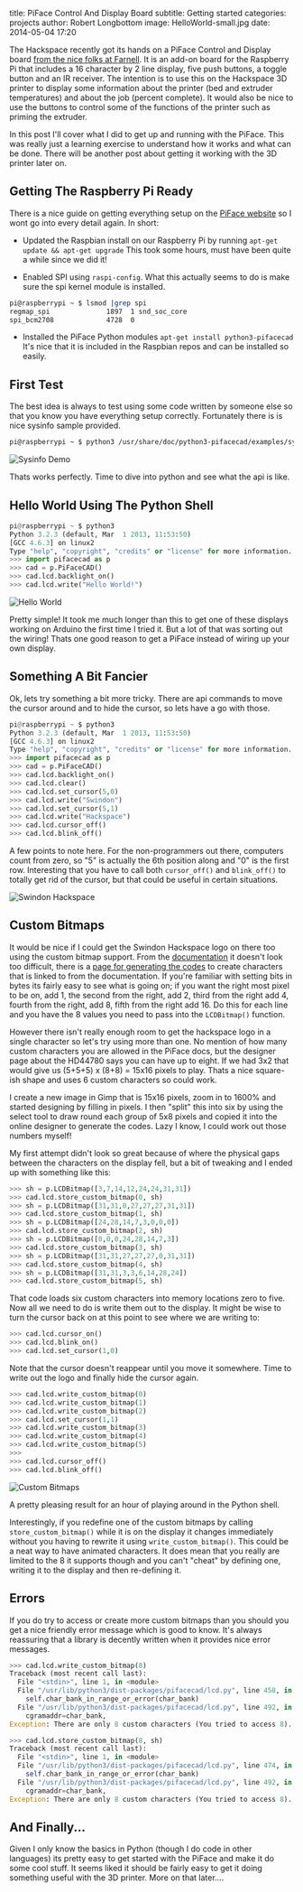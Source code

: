 title:        PiFace Control And Display Board
subtitle:     Getting started
categories:   projects
author:       Robert Longbottom
image:        HelloWorld-small.jpg
date:         2014-05-04 17:20

The Hackspace recently got its hands on a PiFace Control and Display board [from
the nice folks at Farnell](http://uk.farnell.com/piface/piface-control-display/i-o-board-with-lcd-display-for/dp/2344458).
It is an add-on board for the Raspberry Pi that includes a 16 character by 2 line
display, five push buttons, a toggle button and an IR receiver.  The 
intention is to use this on the Hackspace 3D printer to display some information
about the printer (bed and extruder temperatures) and about the job (percent
complete).  It would also be nice to use the buttons to control some of the 
functions of the printer such as priming the extruder.

In this post I'll cover what I did to get up and running with the PiFace.  This
was really just a learning exercise to understand how it works and what can be
done.  There will be another post about getting it working with the 3D printer
later on.

<!-- more -->

## Getting The Raspberry Pi Ready

There is a nice guide on getting everything setup on the [PiFace website](http://www.piface.org.uk/guides/setting_up_pifacecad/)
so I wont go into every detail again.  In short:

- Updated the Raspbian install on our Raspberry Pi by running 
`apt-get update && apt-get upgrade`  This took some hours, must have 
been quite a while since we did it!

- Enabled SPI using `raspi-config`.  What this actually seems to do is make 
sure the spi kernel module is installed.

```sh
pi@raspberrypi ~ $ lsmod |grep spi
regmap_spi              1897  1 snd_soc_core
spi_bcm2708             4728  0
```

- Installed the PiFace Python modules `apt-get install python3-pifacecad`
It's nice that it is included in the Raspbian repos and can be installed so easily.

## First Test

The best idea is always to test using some code written by someone else
so that you know you have everything setup correctly.  Fortunately there is
is nice sysinfo sample provided.

```sh
pi@raspberrypi ~ $ python3 /usr/share/doc/python3-pifacecad/examples/sysinfo.py
```

![Sysinfo Demo](Sysinfo.jpg)

Thats works perfectly.  Time to dive into python and see what the api is like.

## Hello World Using The Python Shell

```py
pi@raspberrypi ~ $ python3
Python 3.2.3 (default, Mar  1 2013, 11:53:50)
[GCC 4.6.3] on linux2
Type "help", "copyright", "credits" or "license" for more information.
>>> import pifacecad as p
>>> cad = p.PiFaceCAD()
>>> cad.lcd.backlight_on()
>>> cad.lcd.write("Hello World!")
```

![Hello World](HelloWorld.jpg)

Pretty simple!  It took me much longer than this to get one of these
displays working on Arduino the first time I tried it.  But a lot of 
that was sorting out the wiring!  Thats one good reason to get a 
PiFace instead of wiring up your own display.

## Something A Bit Fancier

Ok, lets try something a bit more tricky.  There are api commands to
move the cursor around and to hide the cursor, so lets have a go with those.

```py
pi@raspberrypi ~ $ python3
Python 3.2.3 (default, Mar  1 2013, 11:53:50)
[GCC 4.6.3] on linux2
Type "help", "copyright", "credits" or "license" for more information.
>>> import pifacecad as p
>>> cad = p.PiFaceCAD()
>>> cad.lcd.backlight_on()
>>> cad.lcd.clear()
>>> cad.lcd.set_cursor(5,0)
>>> cad.lcd.write("Swindon")
>>> cad.lcd.set_cursor(5,1)
>>> cad.lcd.write("Hackspace")
>>> cad.lcd.cursor_off()
>>> cad.lcd.blink_off()
```

A few points to note here.  For the non-programmers out there, computers count 
from zero, so "5" is actually the 6th position along and "0" is the first row. 
Interesting that you have to call both `cursor_off()` and `blink_off()` to totally 
get rid of the cursor, but that could be useful in certain situations.

![Swindon Hackspace](Hackspace.jpg)

## Custom Bitmaps

It would be nice if I could get the Swindon Hackspace logo on there too 
using the custom bitmap support.  From the 
[documentation](http://piface.github.io/pifacecad/creating_custom_bitmaps.html)
it doesn't look too difficult,  there is a [page for generating the codes](http://www.quinapalus.com/hd44780udg.html) 
to create characters that is linked to from the documentation.  If you're familiar with
setting bits in bytes its fairly easy to see what is going on; if you want the
right most pixel to be on, add 1, the second from the right, add 2, third
from the right add 4, fourth from the right, add 8, fifth from the right
add 16.  Do this for each line and you have the 8 values you need to pass 
into the `LCDBitmap()` function.

However there isn't really enough room to get the hackspace logo in a single 
character so let's try using more than one.  No mention of how many custom 
characters you are allowed in the PiFace docs, but the designer page about 
the HD44780 says you can have up to eight.  If we had 3x2 that would give us 
(5+5+5) x (8+8) = 15x16 pixels to play.  Thats a nice square-ish shape and 
uses 6 custom characters so could work.  

I create a new image in Gimp that is 15x16 pixels, zoom in to 1600% and 
started designing by filling in pixels.  I then "split" this into six by using
the select tool to draw round each group of 5x8 pixels and copied it into
the online designer to generate the codes.  Lazy I know, I could work out
those numbers myself!

My first attempt didn't look so great because of where the physical gaps 
between the characters on the display fell, but a bit of tweaking and I ended 
up with something like this:

```py
>>> sh = p.LCDBitmap([3,7,14,12,24,24,31,31])
>>> cad.lcd.store_custom_bitmap(0, sh)
>>> sh = p.LCDBitmap([31,31,0,27,27,27,31,31])
>>> cad.lcd.store_custom_bitmap(1, sh)
>>> sh = p.LCDBitmap([24,28,14,7,3,0,0,0])
>>> cad.lcd.store_custom_bitmap(2, sh)
>>> sh = p.LCDBitmap([0,0,0,24,28,14,7,3])
>>> cad.lcd.store_custom_bitmap(3, sh)
>>> sh = p.LCDBitmap([31,31,27,27,27,0,31,31])
>>> cad.lcd.store_custom_bitmap(4, sh)
>>> sh = p.LCDBitmap([31,31,3,3,6,14,28,24])
>>> cad.lcd.store_custom_bitmap(5, sh)
```

That code loads six custom characters into memory locations zero to five.
Now all we need to do is write them out to the display.  It might be wise 
to turn the cursor back on at this point to see where we are writing to:

```py
>>> cad.lcd.cursor_on()
>>> cad.lcd.blink_on()
>>> cad.lcd.set_cursor(1,0)
```

Note that the cursor doesn't reappear until you move it somewhere. Time 
to write out the logo and finally hide the cursor again.

```py
>>> cad.lcd.write_custom_bitmap(0)
>>> cad.lcd.write_custom_bitmap(1)
>>> cad.lcd.write_custom_bitmap(2)
>>> cad.lcd.set_cursor(1,1)
>>> cad.lcd.write_custom_bitmap(3)
>>> cad.lcd.write_custom_bitmap(4)
>>> cad.lcd.write_custom_bitmap(5)
>>>
>>> cad.lcd.cursor_off()
>>> cad.lcd.blink_off()
```

![Custom Bitmaps](HackspaceLogo.jpg)

A pretty pleasing result for an hour of playing around in the Python
shell.

Interestingly, if you redefine one of the custom bitmaps by calling 
`store_custom_bitmap()` while it is on the display it changes immediately 
without you having to rewrite it using `write_custom_bitmap()`.  This 
could be a neat way to have animated characters.  It does mean that 
you really are limited to the 8 it supports though and you can't 
"cheat" by defining one, writing it to the display and then re-defining it.

## Errors

If you do try to access or create more custom bitmaps than you should 
you get a nice friendly error message which is good to know.  It's always
reassuring that a library is decently written when it provides nice error
messages.

```py
>>> cad.lcd.write_custom_bitmap(8)
Traceback (most recent call last):
  File "<stdin>", line 1, in <module>
  File "/usr/lib/python3/dist-packages/pifacecad/lcd.py", line 458, in write_custom_bitmap
	self.char_bank_in_range_or_error(char_bank)
  File "/usr/lib/python3/dist-packages/pifacecad/lcd.py", line 492, in char_bank_in_range_or_error
	cgramaddr=char_bank,
Exception: There are only 8 custom characters (You tried to access 8).

>>> cad.lcd.store_custom_bitmap(8, sh)
Traceback (most recent call last):
  File "<stdin>", line 1, in <module>
  File "/usr/lib/python3/dist-packages/pifacecad/lcd.py", line 474, in store_custom_bitmap
	self.char_bank_in_range_or_error(char_bank)
  File "/usr/lib/python3/dist-packages/pifacecad/lcd.py", line 492, in char_bank_in_range_or_error
	cgramaddr=char_bank,
Exception: There are only 8 custom characters (You tried to access 8).
```

## And Finally...

Given I only know the basics in Python (though I do code in other languages)
its pretty easy to get started with the PiFace and make it do some cool stuff.
It seems liked it should be fairly easy to get it doing something useful with
the 3D printer.  More on that later....
